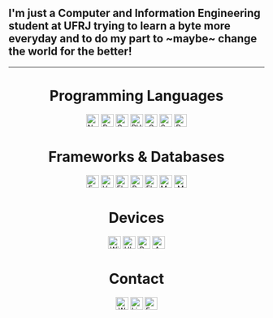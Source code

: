 ## I'm just a Computer and Information Engineering student at UFRJ trying to learn a byte more everyday and to do my part to ~maybe~ change the world for the better!

------

<div align="center">
    <h1>Programming Languages</h1>
    <a href="https://nodejs.org/"><img alt="NodeJS" src="https://img.shields.io/badge/node.js%20-%2343853D.svg?&style=for-the-badge&logo=node.js&logoColor=white" height="25"/></a>
    <a href="https://www.python.org/"><img alt="Python" src="https://img.shields.io/badge/python%20-%2314354C.svg?&style=for-the-badge&logo=python&logoColor=white" height="25"/></a>
    <a href="https://golang.org/"><img alt="Go" src="https://img.shields.io/badge/go-%2300ADD8.svg?&style=for-the-badge&logo=go&logoColor=white" height="25"/></a>
    <a href="https://www.php.net/"><img alt="PHP" src="https://img.shields.io/badge/php-%23777BB4.svg?&style=for-the-badge&logo=php&logoColor=white" height="25"/></a>
    <a href="https://en.wikipedia.org/wiki/C_(programming_language)/"><img alt="C" src="https://img.shields.io/badge/c%20-%2300599C.svg?&style=for-the-badge&logo=c&logoColor=white" height="25"/></a>
    <a href="https://swift.org/"><img alt="Swift" src="https://img.shields.io/badge/swift-%23FA7343.svg?&style=for-the-badge&logo=swift&logoColor=white" height="25"/></a>
    <a href="https://dart.dev/"><img alt="Dart" src="https://img.shields.io/badge/dart-%230175C2.svg?&style=for-the-badge&logo=dart&logoColor=white" height="25"/></a>
</div>

<div align="center">
    <h1>Frameworks & Databases</h1>
    <a href="https://expressjs.com/"><img alt="Express.js" src="https://img.shields.io/badge/express.js%20-%23404d59.svg?&style=for-the-badge" height="25"/></a>
    <a href="https://vuejs.org/"><img alt="Vue.js" src="https://img.shields.io/badge/vuejs%20-%2335495e.svg?&style=for-the-badge&logo=vue.js&logoColor=%234FC08D" height="25"/></a>
    <a href="https://flask.palletsprojects.com/"><img alt="Flask" src="https://img.shields.io/badge/flask%20-%23000.svg?&style=for-the-badge&logo=flask&logoColor=white" height="25"/></a>
    <a href="https://pandas.pydata.org/"><img alt="Pandas" src="https://img.shields.io/badge/pandas%20-%23150458.svg?&style=for-the-badge&logo=pandas&logoColor=white" height="25"/></a>
    <a href="https://flutter.dev/"><img alt="Flutter" src="https://img.shields.io/badge/Flutter%20-%2302569B.svg?&style=for-the-badge&logo=Flutter&logoColor=white" height="25"/></a>
    <a href="https://www.mysql.com/"><img alt="MySQL" src="https://img.shields.io/badge/mysql-%2300f.svg?&style=for-the-badge&logo=mysql&logoColor=white" height="25"/></a>
    <a href="https://www.mongodb.com/"><img alt="MongoDB" src ="https://img.shields.io/badge/MongoDB-%234ea94b.svg?&style=for-the-badge&logo=mongodb&logoColor=white" height="25"/></a>
</div>

<div align="center">
    <h1>Devices</h1>
    <a href="https://en.wikipedia.org/wiki/Windows_10/"><img alt="Windows 10" src="https://img.shields.io/badge/Windows-0078D6?style=for-the-badge&logo=windows&logoColor=white" height="25"/></a>
    <a href="https://ubuntu.com/"><img alt="Ubuntu" src="https://img.shields.io/badge/Ubuntu-E95420?style=for-the-badge&logo=ubuntu&logoColor=white" height="25"/></a>
    <a href="https://www.raspberrypi.org/"><img alt="Raspberry Pi" src="https://img.shields.io/badge/-Raspberry%20Pi-C51A4A?style=for-the-badge&logo=Raspberry-Pi" height="25"/></a>
    <a href="https://www.arduino.cc/"><img alt="Arduino" src="https://img.shields.io/badge/-Arduino-00979D?style=for-the-badge&logo=Arduino&logoColor=white" height="25"/></a>
</div>


<div align="center">
    <h1>Contact</h1>
    <a href="https://boech.at/"><img alt="Website" src="https://img.shields.io/badge/Website%20-%23E34F26.svg?&style=for-the-badge&logo=html5&logoColor=white" height="25"/></a>
    <a href="https://www.linkedin.com/in/pedroboechat/"><img alt="Linkedin" src="https://img.shields.io/badge/linkedin-%230077B5.svg?&style=for-the-badge&logo=linkedin&logoColor=white" height="25"/></a>
    <a href="mailto:pedro@boech.at"><img alt="Email" src="https://img.shields.io/badge/Email-D14836?style=for-the-badge&logo=gmail&logoColor=white" height="25"/></a>
</div>